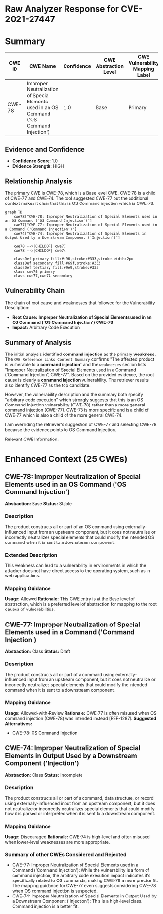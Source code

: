 # Raw Analyzer Response for CVE-2021-27447

# Summary

| CWE ID | CWE Name | Confidence | CWE Abstraction Level | CWE Vulnerability Mapping Label | CWE-Vulnerability Mapping Notes |
|---|---|---|---|---|---|
| CWE-78 | Improper Neutralization of Special Elements used in an OS Command ('OS Command Injection') | 1.0 | Base | Primary | Allowed |

## Evidence and Confidence

*   **Confidence Score:** 1.0
*   **Evidence Strength:** HIGH

## Relationship Analysis

The primary CWE is CWE-78, which is a Base level CWE. CWE-78 is a child of CWE-77 and CWE-74. The tool suggested CWE-77 but the additional context makes it clear that this is OS Command injection which is CWE-78.

```mermaid
graph TD
    cwe78["CWE-78: Improper Neutralization of Special Elements used in an OS Command ('OS Command Injection')"]
    cwe77["CWE-77: Improper Neutralization of Special Elements used in a Command ('Command Injection')"]
    cwe74["CWE-74: Improper Neutralization of Special Elements in Output Used by a Downstream Component ('Injection')"]

    cwe78 -->|CHILDOF| cwe77
    cwe78 -->|CHILDOF| cwe74

    classDef primary fill:#f96,stroke:#333,stroke-width:2px
    classDef secondary fill:#69f,stroke:#333
    classDef tertiary fill:#9e9,stroke:#333
    class cwe78 primary
    class cwe77,cwe74 secondary
```

## Vulnerability Chain

The chain of root cause and weaknesses that followed for the Vulnerability Description:
  - **Root Cause:** **Improper Neutralization of Special Elements used in an OS Command ('OS Command Injection') CWE-78**
  - **Impact:** Arbitrary Code Execution

## Summary of Analysis

The initial analysis identified **command injection** as the primary **weakness**. The `CVE Reference Links Content Summary` confirms "The affected product is vulnerable to a **command injection**" and the `weaknesses` section lists "Improper Neutralization of Special Elements used in a Command ('Command Injection') CWE-77". Based on the provided evidence, the root cause is clearly a **command injection** vulnerability. The retriever results also identify CWE-77 as the top candidate.

However, the vulnerability description and the summary both specify "arbitrary code execution" which strongly suggests that this is an OS Command Injection vulnerability (CWE-78) rather than a more general command injection (CWE-77). CWE-78 is more specific and is a child of CWE-77 which is also a child of the more general CWE-74.

I am overriding the retriever's suggestion of CWE-77 and selecting CWE-78 because the evidence points to OS Command Injection.

Relevant CWE Information:

# Enhanced Context (25 CWEs)

## CWE-78: Improper Neutralization of Special Elements used in an OS Command ('OS Command Injection')
**Abstraction:** Base
**Status:** Stable

### Description
The product constructs all or part of an OS command using externally-influenced input from an upstream component, but it does not neutralize or incorrectly neutralizes special elements that could modify the intended OS command when it is sent to a downstream component.

### Extended Description

This weakness can lead to a vulnerability in environments in which the attacker does not have direct access to the operating system, such as in web applications.

### Mapping Guidance
**Usage:** Allowed
**Rationale:** This CWE entry is at the Base level of abstraction, which is a preferred level of abstraction for mapping to the root causes of vulnerabilities.

## CWE-77: Improper Neutralization of Special Elements used in a Command ('Command Injection')
**Abstraction:** Class
**Status:** Draft

### Description
The product constructs all or part of a command using externally-influenced input from an upstream component, but it does not neutralize or incorrectly neutralizes special elements that could modify the intended command when it is sent to a downstream component.

### Mapping Guidance
**Usage:** Allowed-with-Review
**Rationale:** CWE-77 is often misused when OS command injection (CWE-78) was intended instead [REF-1287].
**Suggested Alternatives:**
- CWE-78: OS Command Injection

## CWE-74: Improper Neutralization of Special Elements in Output Used by a Downstream Component ('Injection')
**Abstraction:** Class
**Status:** Incomplete

### Description
The product constructs all or part of a command, data structure, or record using externally-influenced input from an upstream component, but it does not neutralize or incorrectly neutralizes special elements that could modify how it is parsed or interpreted when it is sent to a downstream component.

### Mapping Guidance
**Usage:** Discouraged
**Rationale:** CWE-74 is high-level and often misused when lower-level weaknesses are more appropriate.

### Summary of other CWEs Considered and Rejected
- CWE-77: Improper Neutralization of Special Elements used in a Command ('Command Injection'): While the vulnerability is a form of command injection, the arbitrary code execution impact indicates it's specifically related to OS commands, making CWE-78 a more precise fit. The mapping guidance for CWE-77 even suggests considering CWE-78 when OS command injection is suspected.
- CWE-74: Improper Neutralization of Special Elements in Output Used by a Downstream Component ('Injection'): This is a high-level class. Command injection is a better fit.
